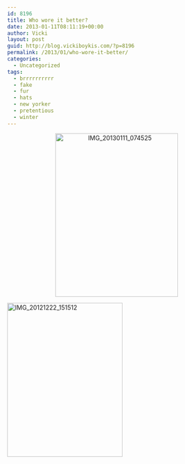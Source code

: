 ```yaml
---
id: 8196
title: Who wore it better?
date: 2013-01-11T08:11:19+00:00
author: Vicki
layout: post
guid: http://blog.vickiboykis.com/?p=8196
permalink: /2013/01/who-wore-it-better/
categories:
  - Uncategorized
tags:
  - brrrrrrrrrr
  - fake
  - fur
  - hats
  - new yorker
  - pretentious
  - winter
---
```

<p style="text-align: center;">
  <a href="http://blog.vickiboykis.com/2013/01/who-wore-it-better/img_20130111_074525/" rel="attachment wp-att-8198"><img class="aligncenter  wp-image-8198" alt="IMG_20130111_074525" src="http://blog.vickiboykis.com/wp-content/uploads/2013/01/IMG_20130111_074525.jpg" width="283" height="376" /></a>
</p>

<a href="http://blog.vickiboykis.com/2013/01/who-wore-it-better/img_20121222_151512/" rel="attachment wp-att-8197"><img class="aligncenter size-full wp-image-8197" alt="IMG_20121222_151512" src="http://blog.vickiboykis.com/wp-content/uploads/2013/01/IMG_20121222_151512.jpg" width="266" height="354" /></a>